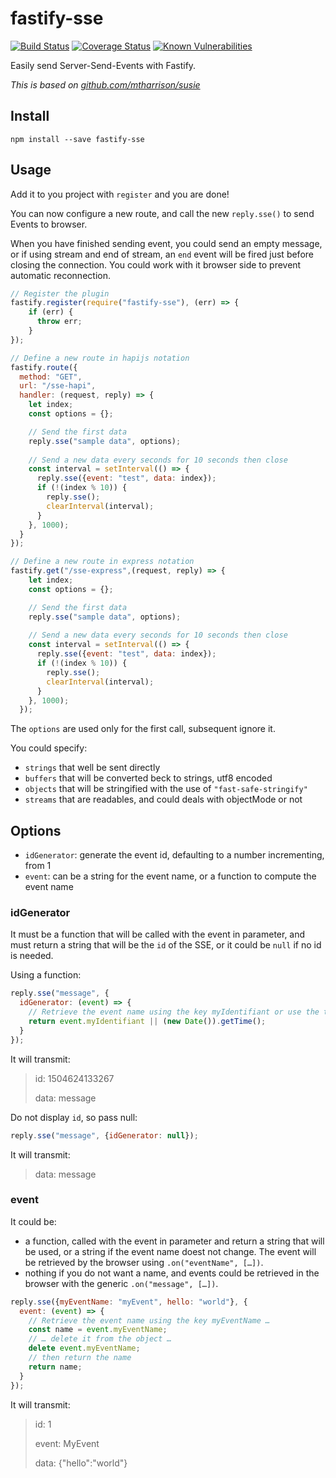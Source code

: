 # fastify-sse

[![Build Status](https://travis-ci.org/lolo32/fastify-sse.svg?branch=master)](https://travis-ci.org/lolo32/fastify-sse)
[![Coverage Status](https://coveralls.io/repos/github/lolo32/fastify-sse/badge.svg)](https://coveralls.io/github/lolo32/fastify-sse)
[![Known Vulnerabilities](https://snyk.io/test/github/lolo32/fastify-sse/badge.svg)](https://snyk.io/test/github/lolo32/fastify-sse)

Easily send Server-Send-Events with Fastify.

_This is based on [github.com/mtharrison/susie](https://github.com/mtharrison/susie)_

## Install

``
npm install --save fastify-sse
``

## Usage

Add it to you project with `register` and you are done!

You can now configure a new route, and call the new `reply.sse()` to send Events to browser.

When you have finished sending event, you could send an empty message, or if using stream and end of stream, an
`end` event will be fired just before closing the connection.  You could work with it browser side to prevent
automatic reconnection.

```javascript
// Register the plugin
fastify.register(require("fastify-sse"), (err) => {
    if (err) {
      throw err;
    }
});

// Define a new route in hapijs notation
fastify.route({
  method: "GET",
  url: "/sse-hapi",
  handler: (request, reply) => {
    let index;
    const options = {};

    // Send the first data
    reply.sse("sample data", options);
    
    // Send a new data every seconds for 10 seconds then close
    const interval = setInterval(() => {
      reply.sse({event: "test", data: index});
      if (!(index % 10)) {
        reply.sse();
        clearInterval(interval);
      }
    }, 1000);
  }
});

// Define a new route in express notation
fastify.get("/sse-express",(request, reply) => {
    let index;
    const options = {};

    // Send the first data
    reply.sse("sample data", options);
    
    // Send a new data every seconds for 10 seconds then close
    const interval = setInterval(() => {
      reply.sse({event: "test", data: index});
      if (!(index % 10)) {
        reply.sse();
        clearInterval(interval);
      }
    }, 1000);
  });
```

The `options` are used only for the first call, subsequent ignore it.

You could specify:

* `strings` that well be sent directly
* `buffers` that will be converted beck to strings, utf8 encoded
* `objects` that will be stringified with the use of `"fast-safe-stringify"`
* `streams` that are readables, and could deals with objectMode or not

## Options

* `idGenerator`: generate the event id, defaulting to a number incrementing, from 1
* `event`: can be a string for the event name, or a function to compute the event name

### idGenerator

It must be a function that will be called with the event in parameter, and must return a string that will be the
`id` of the SSE, or it could be `null` if no id is needed.

Using a function:

```javascript
reply.sse("message", {
  idGenerator: (event) => {
    // Retrieve the event name using the key myIdentifiant or use the timestamp if not exists …
    return event.myIdentifiant || (new Date()).getTime();
  }
});
```

It will transmit:

> id: 1504624133267
>
> data: message

Do not display `id`, so pass null:

```javascript
reply.sse("message", {idGenerator: null});
```

It will transmit:

> data: message

### event

It could be:
* a function, called with the event in parameter and return a string that will be used, or a string if the event
name doest not change. The event will be retrieved by the browser using `.on("eventName", […])`.
* nothing if you do not want a name, and events could be retrieved in the browser with the generic
`.on("message", […])`.

```javascript
reply.sse({myEventName: "myEvent", hello: "world"}, {
  event: (event) => {
    // Retrieve the event name using the key myEventName …
    const name = event.myEventName;
    // … delete it from the object …
    delete event.myEventName;
    // then return the name
    return name;
  }
});
```

It will transmit:

> id: 1
>
> event: MyEvent
>
> data: {"hello":"world"}
